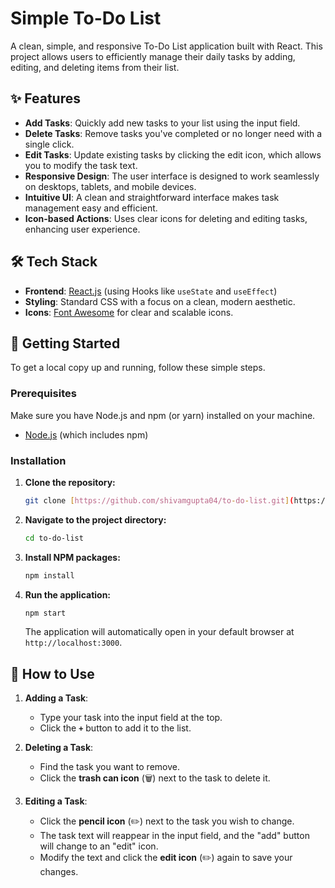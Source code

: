 # Simple To-Do List

A clean, simple, and responsive To-Do List application built with React. This project allows users to efficiently manage their daily tasks by adding, editing, and deleting items from their list.


## ✨ Features

- **Add Tasks**: Quickly add new tasks to your list using the input field.
- **Delete Tasks**: Remove tasks you've completed or no longer need with a single click.
- **Edit Tasks**: Update existing tasks by clicking the edit icon, which allows you to modify the task text.
- **Responsive Design**: The user interface is designed to work seamlessly on desktops, tablets, and mobile devices.
- **Intuitive UI**: A clean and straightforward interface makes task management easy and efficient.
- **Icon-based Actions**: Uses clear icons for deleting and editing tasks, enhancing user experience.

## 🛠️ Tech Stack

- **Frontend**: [React.js](https://reactjs.org/) (using Hooks like `useState` and `useEffect`)
- **Styling**: Standard CSS with a focus on a clean, modern aesthetic.
- **Icons**: [Font Awesome](https://fontawesome.com/) for clear and scalable icons.

## 🚀 Getting Started

To get a local copy up and running, follow these simple steps.

### Prerequisites

Make sure you have Node.js and npm (or yarn) installed on your machine.
- [Node.js](https://nodejs.org/) (which includes npm)

### Installation

1.  **Clone the repository:**
    ```sh
    git clone [https://github.com/shivamgupta04/to-do-list.git](https://github.com/shivamgupta04/to-do-list.git)
    ```
2.  **Navigate to the project directory:**
    ```sh
    cd to-do-list
    ```
3.  **Install NPM packages:**
    ```sh
    npm install
    ```
4.  **Run the application:**
    ```sh
    npm start
    ```
    The application will automatically open in your default browser at `http://localhost:3000`.

## 📖 How to Use

1.  **Adding a Task**:
    - Type your task into the input field at the top.
    - Click the **`+`** button to add it to the list.

2.  **Deleting a Task**:
    - Find the task you want to remove.
    - Click the **trash can icon** (🗑️) next to the task to delete it.

3.  **Editing a Task**:
    - Click the **pencil icon** (✏️) next to the task you wish to change.
    - The task text will reappear in the input field, and the "add" button will change to an "edit" icon.
    - Modify the text and click the **edit icon** (✏️) again to save your changes.
